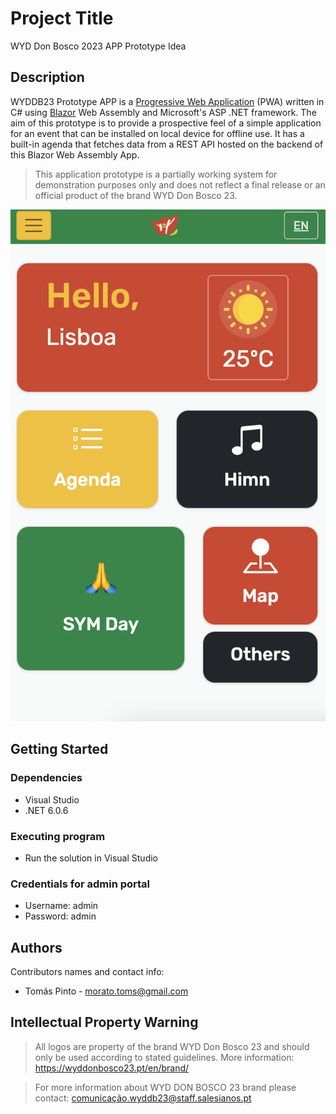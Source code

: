 
# Project Title

WYD Don Bosco 2023 APP Prototype Idea

## Description

WYDDB23 Prototype APP is a [Progressive Web Application](https://learn.microsoft.com/en-us/aspnet/core/blazor/progressive-web-app?view=aspnetcore-7.0&tabs=visual-studio) (PWA) written in C# using [Blazor](https://dotnet.microsoft.com/en-us/apps/aspnet/web-apps/blazor) Web Assembly and Microsoft's ASP .NET framework. The aim of this prototype is to provide a prospective feel of a simple application for an event that can be installed on local device for offline use. It has a built-in agenda that fetches data from a REST API hosted on the backend of this Blazor Web Assembly App.

> This application prototype is a partially working system for demonstration purposes only and does not reflect a final release or an official product of the brand WYD Don Bosco 23. 


![Screenshot](https://github.com/tomas-ribeiro-pinto/wyddb23_prototype/blob/main/Screenshot.png)

## Getting Started

### Dependencies

* Visual Studio
* .NET 6.0.6

### Executing program

* Run the solution in Visual Studio

### Credentials for admin portal

- Username: admin
- Password: admin

## Authors

Contributors names and contact info:

* Tomás Pinto - morato.toms@gmail.com

## Intellectual Property Warning

> All logos are property of the brand WYD Don Bosco 23 and should only be used according to stated guidelines. More information: https://wyddonbosco23.pt/en/brand/

> For more information about WYD DON BOSCO 23 brand please contact: [comunicação.wyddb23@staff.salesianos.pt](mailto:comunicacao.wyddb23@staff.salesianos.pt)
